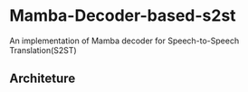 # Mamba-Decoder-based-s2st
An implementation of Mamba decoder for Speech-to-Speech Translation(S2ST)
## Architeture

